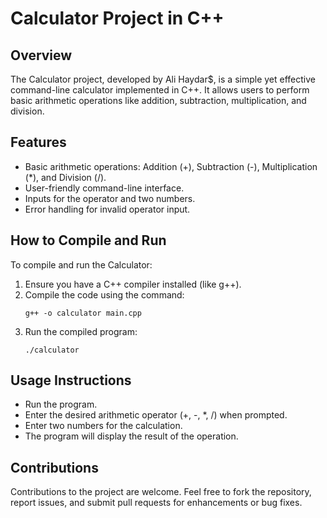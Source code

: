 # Calculator Project in C++

## Overview
The Calculator project, developed by Ali Haydar$, is a simple yet effective command-line calculator implemented in C++. It allows users to perform basic arithmetic operations like addition, subtraction, multiplication, and division.

## Features
- Basic arithmetic operations: Addition (+), Subtraction (-), Multiplication (*), and Division (/).
- User-friendly command-line interface.
- Inputs for the operator and two numbers.
- Error handling for invalid operator input.

## How to Compile and Run
To compile and run the Calculator:

1. Ensure you have a C++ compiler installed (like g++).
2. Compile the code using the command:
   ```
   g++ -o calculator main.cpp
   ```
3. Run the compiled program:
   ```
   ./calculator
   ```

## Usage Instructions
- Run the program.
- Enter the desired arithmetic operator (+, -, *, /) when prompted.
- Enter two numbers for the calculation.
- The program will display the result of the operation.

## Contributions
Contributions to the project are welcome. Feel free to fork the repository, report issues, and submit pull requests for enhancements or bug fixes.
